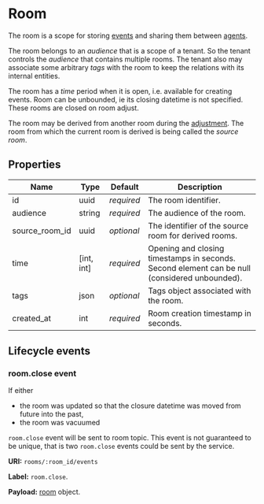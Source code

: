 # Room

The room is a scope for storing [events](event.md#event) and sharing them between
[agents](agent.md#agent).

The room belongs to an _audience_ that is a scope of a tenant. So the tenant controls the _audience_ that
contains multiple rooms. The tenant also may associate some arbitrary _tags_ with the room to keep the
relations with its internal entities.

The room has a _time_ period when it is open, i.e. available for creating events.
Room can be unbounded, ie its closing datetime is not specified. These rooms are closed on room adjust.

The room may be derived from another room during the [adjustment](room/adjust.md).
The room from which the current room is derived is being called the _source room_.

## Properties

Name           | Type       | Default    | Description
---------------| ---------- | ---------- | ----------------------------------------------------
id             |       uuid | _required_ | The room identifier.
audience       |     string | _required_ | The audience of the room.
source_room_id |       uuid | _optional_ | The identifier of the source room for derived rooms.
time           | [int, int] | _required_ | Opening and closing timestamps in seconds. Second element can be null (considered unbounded).
tags           |       json | _optional_ | Tags object associated with the room.
created_at     |        int | _required_ | Room creation timestamp in seconds.


## Lifecycle events

### room.close event

If either
  * the room was updated so that the closure datetime was moved from future into the past,
  * the room was vacuumed

`room.close` event will be sent to room topic.
This event is not guaranteed to be unique, that is two `room.close` events could be sent by the service.

**URI:** `rooms/:room_id/events`

**Label:** `room.close`.

**Payload:** [room](#properties) object.
